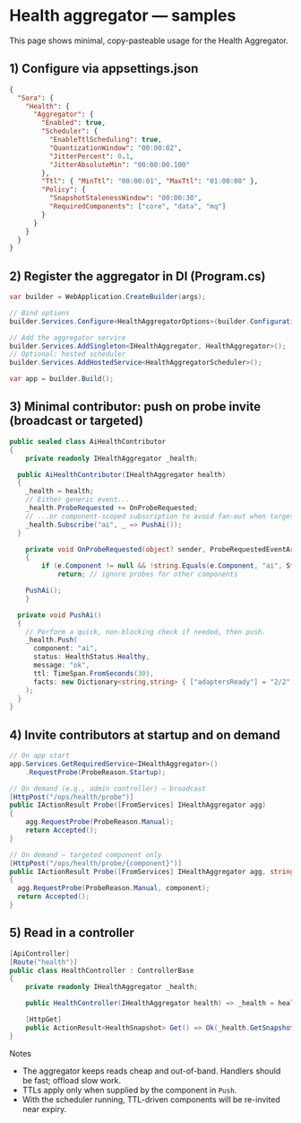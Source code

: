 # Health aggregator — samples

This page shows minimal, copy-pasteable usage for the Health Aggregator.

## 1) Configure via appsettings.json

```json
{
  "Sora": {
    "Health": {
      "Aggregator": {
        "Enabled": true,
        "Scheduler": {
          "EnableTtlScheduling": true,
          "QuantizationWindow": "00:00:02",
          "JitterPercent": 0.1,
          "JitterAbsoluteMin": "00:00:00.100"
        },
        "Ttl": { "MinTtl": "00:00:01", "MaxTtl": "01:00:00" },
        "Policy": {
          "SnapshotStalenessWindow": "00:00:30",
          "RequiredComponents": ["core", "data", "mq"]
        }
      }
    }
  }
}
```

## 2) Register the aggregator in DI (Program.cs)

```csharp
var builder = WebApplication.CreateBuilder(args);

// Bind options
builder.Services.Configure<HealthAggregatorOptions>(builder.Configuration.GetSection("Sora:Health:Aggregator"));

// Add the aggregator service
builder.Services.AddSingleton<IHealthAggregator, HealthAggregator>();
// Optional: hosted scheduler
builder.Services.AddHostedService<HealthAggregatorScheduler>();

var app = builder.Build();
```

## 3) Minimal contributor: push on probe invite (broadcast or targeted)

```csharp
public sealed class AiHealthContributor
{
    private readonly IHealthAggregator _health;

  public AiHealthContributor(IHealthAggregator health)
  {
    _health = health;
    // Either generic event...
    _health.ProbeRequested += OnProbeRequested;
    // ...or component-scoped subscription to avoid fan-out when targeted
    _health.Subscribe("ai", _ => PushAi());
  }

    private void OnProbeRequested(object? sender, ProbeRequestedEventArgs e)
    {
        if (e.Component != null && !string.Equals(e.Component, "ai", StringComparison.OrdinalIgnoreCase))
            return; // ignore probes for other components

    PushAi();
    }

  private void PushAi()
  {
    // Perform a quick, non-blocking check if needed, then push.
    _health.Push(
      component: "ai",
      status: HealthStatus.Healthy,
      message: "ok",
      ttl: TimeSpan.FromSeconds(30),
      facts: new Dictionary<string,string> { ["adaptersReady"] = "2/2" }
    );
  }
}
```

## 4) Invite contributors at startup and on demand

```csharp
// On app start
app.Services.GetRequiredService<IHealthAggregator>()
    .RequestProbe(ProbeReason.Startup);

// On demand (e.g., admin controller) — broadcast
[HttpPost("/ops/health/probe")]
public IActionResult Probe([FromServices] IHealthAggregator agg)
{
    agg.RequestProbe(ProbeReason.Manual);
    return Accepted();
}

// On demand — targeted component only
[HttpPost("/ops/health/probe/{component}")]
public IActionResult Probe([FromServices] IHealthAggregator agg, string component)
{
  agg.RequestProbe(ProbeReason.Manual, component);
  return Accepted();
}
```

## 5) Read in a controller

```csharp
[ApiController]
[Route("health")]
public class HealthController : ControllerBase
{
    private readonly IHealthAggregator _health;

    public HealthController(IHealthAggregator health) => _health = health;

    [HttpGet]
    public ActionResult<HealthSnapshot> Get() => Ok(_health.GetSnapshot());
}
```

Notes

- The aggregator keeps reads cheap and out-of-band. Handlers should be fast; offload slow work.
- TTLs apply only when supplied by the component in `Push`.
- With the scheduler running, TTL-driven components will be re-invited near expiry.
